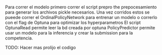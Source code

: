 Para correr el modelo primero correr el script prepro the prepocesamiento para generar los archivos pickle necesarios.
Una vez corridos estos se pueede correr el OrdinalPolicyNetwork para entrenar un modelo o correrlo con el flag de Optuna para optimizar los hyperparametros
El script OptunaRead permite leer la bd creada por optuna
PolicyPredictor permite usar un modelo para la inferencia y crear la submission para la competencia.

TODO: Hacer mas prolijo el codigo
